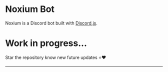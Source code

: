 # Noxium Bot

Noxium is a Discord bot built with [Discord.js](https://discord.js.org/).

# Work in progress...

Star the repository know new future updates ⭐❤️

---
